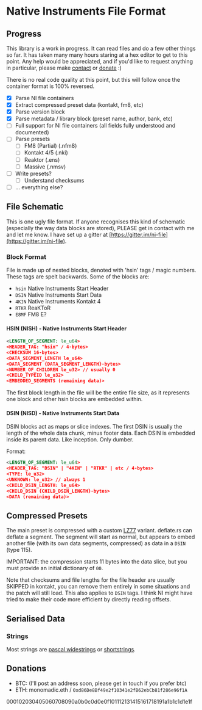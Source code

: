 # Native Instruments File Format

## Progress

This library is a work in progress. It can read files and do a few other things so far. It has taken many many hours staring at a hex editor to get to this point. Any help would be appreciated, and if you'd like to request anything in particular, please make [contact](mailto:themonomadic@protonmail.com) or [donate](#donations) :)

There is no real code quality at this point, but this will follow once the container format is 100% reversed.

- [x] Parse NI file containers
- [x] Extract compressed preset data (kontakt, fm8, etc)
- [x] Parse version block
- [x] Parse metadata / library block (preset name, author, bank, etc)
- [ ] Full support for NI file containers (all fields fully understood and documented)
- [ ] Parse presets
    - [ ] FM8 (Partial) (.nfm8)
    - [ ] Kontakt 4/5 (.nki)
    - [ ] Reaktor (.ens)
    - [ ] Massive (.nmsv)
- [ ] Write presets?
    - [ ] Understand checksums
- [ ] ... everything else?

## File Schematic

This is one ugly file format. If anyone recognises this kind of schematic (especially the way data blocks are stored), PLEASE get in contact with me and let me know. I have set up a gitter at [https://gitter.im/ni-file](https://gitter.im/ni-file).

### Block Format

File is made up of nested blocks, denoted with 'hsin' tags / magic numbers. These tags are spelt backwards. Some of the blocks are:

- `hsin` Native Instruments Start Header
- `DSIN` Native Instruments Start Data
- `4KIN` Native Instruments Kontakt 4
- `RTKR` ReaKToR
- `E8MF` FM8 E?

#### HSIN (NISH) - Native Instruments Start Header

``` xml
<LENGTH_OF_SEGMENT: le_u64>
<HEADER_TAG: "hsin" / 4-bytes>
<CHECKSUM 16-bytes>
<DATA_SEGMENT_LENGTH le_u64>
<DATA_SEGMENT {DATA_SEGMENT_LENGTH}-bytes>
<NUMBER_OF_CHILDREN le_u32> // usually 0
<CHILD_TYPEID le_u32>
<EMBEDDED_SEGMENTS (remaining data)>
```

The first block length in the file will be the entire file size, as it represents one block and other hsin blocks are embedded within.

#### DSIN (NISD) - Native Instruments Start Data

DSIN blocks act as maps or slice indexes. The first DSIN is usually the length of the whole data chunk, minus footer data. Each DSIN is embedded inside its parent data. Like inception. Only dumber.

Format:
``` xml
<LENGTH_OF_SEGMENT: le_u64>
<HEADER_TAG: "DSIN" | "4KIN" | "RTKR" | etc / 4-bytes>
<TYPE: le_u32>
<UNKNOWN: le_u32> // always 1
<CHILD_DSIN_LENGTH: le_u64>
<CHILD_DSIN {CHILD_DSIN_LENGTH}-bytes>
<DATA (remaining data)>
```

## Compressed Presets

The main preset is compressed with a custom [LZ77](https://en.wikipedia.org/wiki/LZ77_and_LZ78) variant. deflate.rs can deflate a segment. The segment will start as normal, but appears to embed another file (with its own data segments, compressed) as data in a `DSIN` (type 115).

IMPORTANT: the compression starts 11 bytes into the data slice, but you must provide an initial dictionary of `00`.

Note that checksums and file lengths for the file header are usually SKIPPED in kontakt, you can remove them entirely in some situations and the patch will still load. This also applies to `DSIN` tags. I think NI might have tried to make their code more efficient by directly reading offsets.

## Serialised Data

### Strings

Most strings are [pascal widestrings](https://wiki.lazarus.freepascal.org/Character_and_string_types#WideString) or [shortstrings](https://wiki.lazarus.freepascal.org/Character_and_string_types#ShortString).

## Donations

- BTC: (I'll post an address soon, please get in touch if you prefer btc)
- ETH: monomadic.eth / `0xd86De8Bf49e2f10341e2fB62ebCb81f286e96f1A`

000102030405060708090a0b0c0d0e0f101112131415161718191a1b1c1d1e1f
